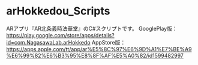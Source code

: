 # arHokkedou_Scripts
ARアプリ『AR北条義時法華堂』のC#スクリプトです。
GooglePlay版：https://play.google.com/store/apps/details?id=com.NagasawaLab.arHokkedo
AppStore版：https://apps.apple.com/tt/app/ar%E5%8C%97%E6%9D%A1%E7%BE%A9%E6%99%82%E6%B3%95%E8%8F%AF%E5%A0%82/id1599482997
